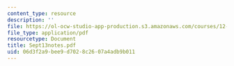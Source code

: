 ```yaml
---
content_type: resource
description: ''
file: https://ol-ocw-studio-app-production.s3.amazonaws.com/courses/12-109-petrology-fall-2005/06d3f2a9bee9d7028c2607a4adb9b011_Sept13notes.pdf
file_type: application/pdf
resourcetype: Document
title: Sept13notes.pdf
uid: 06d3f2a9-bee9-d702-8c26-07a4adb9b011
---
```


